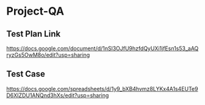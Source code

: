 # Project-QA

## Test Plan Link

https://docs.google.com/document/d/1nSl3OJfU9hzfdQyUXi1jfEsn1s53_aAQryzGs5OwM8o/edit?usp=sharing

## Test Case

https://docs.google.com/spreadsheets/d/1y9_bXB4hvmz8LYKx4A1s4EUTe9D6XIZDU1ANQnd3hXs/edit?usp=sharing
